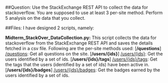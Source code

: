 ##Question:
Use the StackExchange REST API to collect the data for stackoverflow. You are supposed to use at least 3 per-site method. 
Perform 5 analysis on the data that you collect.

##Files: 
I have designed 2 scripts, namely:

**Midterm_StackOver_DataCollection.py:**
	This script collects the data for stackoverflow from the StackExchange REST API and saves the details fetched in a csv file. 
	Following are the per-site methods used:
	[**/questions**] [/questions]: Get all questions on the site.
	[**/users/{ids}**] [/users/{ids}]: Get the users identified by a set of ids.
	[**/users/{ids}/tags**] [/users/{ids}/tags]: Get the tags that the users (identified by a set of ids) have been active in.
	[**/users/{ids}/badges**] [/users/{ids}/badges]: Get the badges earned by the users identified by a set of ids.

[/questions]: https://api.stackexchange.com/docs/questions
[/users/{ids}]: https://api.stackexchange.com/docs/users-by-ids
[/users/{ids}/tags]: https://api.stackexchange.com/docs/tags-on-users
[/users/{ids}/badges]: https://api.stackexchange.com/docs/badges-on-users

